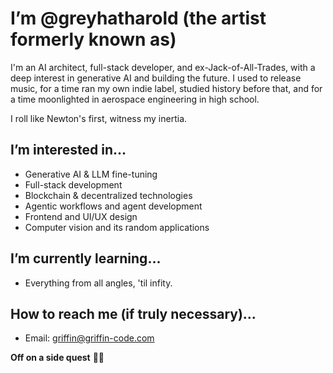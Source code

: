 # I’m @greyhatharold (the artist formerly known as)

I'm an AI architect, full-stack developer, and ex-Jack-of-All-Trades, with a deep interest in generative AI and building the future. 
I used to release music, for a time ran my own indie label, studied history before that, and for a time moonlighted in aerospace engineering in high school. 

I roll like Newton's first, witness my inertia.

## I’m interested in...
- Generative AI & LLM fine-tuning  
- Full-stack development
- Blockchain & decentralized technologies  
- Agentic workflows and agent development
- Frontend and UI/UX design
- Computer vision and its random applications

## I’m currently learning...
- Everything from all angles, 'til infity.

## How to reach me (if truly necessary)...
- Email: griffin@griffin-code.com
  
**Off on a side quest** 🚀🔥
